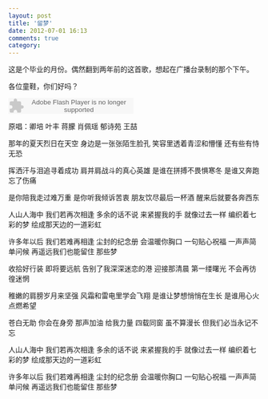 ```yaml
---
layout: post
title: '留梦'
date: 2012-07-01 16:13
comments: true
category: 
---
```

    

这是个毕业的月份。偶然翻到两年前的这首歌，想起在广播台录制的那个下午。

各位童鞋，你们好吗？

<object classid="clsid:d27cdb6e-ae6d-11cf-96b8-444553540000" codebase=" http://fpdownload.macromedia.com/pub/shockwave/cabs/flash/swflash.cab#version=7,0,0,0" width="250" height="32"><param name="allowScriptAccess" value="sameDomain"><param name="movie" value=" http://l.5sing.com/player.swf?songtype=yc&songid=1744926"><param name="quality" value="high"><param name="bgcolor" value="#ffffff"><embed src=" http://l.5sing.com/player.swf?songtype=yc&songid=1744926" quality="high" bgcolor="#ffffff" width="250" height="32" allowScriptAccess="sameDomain" type="application/x-shockwave-flash" pluginspage=" http://www.macromedia.com/go/getflashplayer" /></object>

原唱：卿培 叶丰 蒋朦 肖佩瑶 郁诗苑 王喆

那年的夏天烈日在天空
身边是一张张陌生脸孔
笑容里透着青涩和懵懂
还有些有恃无恐

挥洒汗与泪追寻着成功
肩并肩战斗的真心英雄
是谁在拼搏不畏惧寒冬
是谁又奔跑忘了伤痛

是你陪我走过难万重
是你听我倾诉苦衷
朋友饮尽最后一杯酒
醒来后就要各奔西东

人山人海中 我们若再次相逢
多余的话不说 来紧握我的手
就像过去一样 编织着七彩的梦
绘成那天边的一道彩虹

许多年以后 我们若难再相逢
尘封的纪念册 会温暖你胸口
一句贴心祝福 一声声简单问候
再遥远我们也能留住 那些梦

收拾好行装 即将要远航
告别了我深深迷恋的港
迎接那清晨 第一缕曙光
不会再彷徨迷惘

稚嫩的肩膀岁月来坚强
风霜和雷电里学会飞翔
是谁让梦想悄悄在生长
是谁用心火点燃希望

苍白无助 你会在身旁
那声加油 给我力量
四载同窗 虽不算漫长
但我们必当永记不忘

人山人海中 我们若再次相逢
多余的话不说 来紧握我的手
就像过去一样 编织着七彩的梦
绘成那天边的一道彩虹

许多年以后 我们若难再相逢
尘封的纪念册 会温暖你胸口
一句贴心祝福 一声声简单问候
再遥远我们也能留住
那些梦
